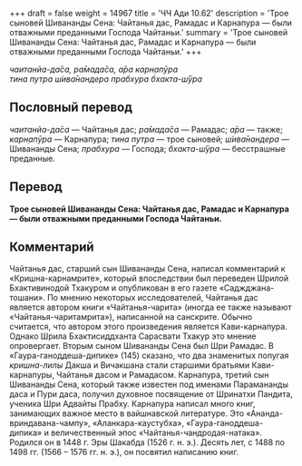 +++
draft = false
weight = 14967
title = 'ЧЧ Ади 10.62'
description = 'Трое сыновей Шивананды Сена: Чайтанья дас, Рамадас и Карнапура — были отважными преданными Господа Чайтаньи.'
summary = 'Трое сыновей Шивананды Сена: Чайтанья дас, Рамадас и Карнапура — были отважными преданными Господа Чайтаньи.'
+++

_чаитанйа-да̄са, ра̄мада̄са, а̄ра карн̣апӯра  
тина путра ш́ива̄нандера прабхура бхакта-ш́ӯра_

## Пословный перевод

_чаитанйа_\-_да̄са_ — Чайтанья дас; _ра̄мада̄са_ — Рамадас; _а̄ра_ — также; _карн̣апӯра_ — Карнапура; _тина_ _путра_ — трое сыновей; _ш́ива̄нандера_ — Шивананды Сена; _прабхура_ — Господа; _бхакта_\-_ш́ӯра_ — бесстрашные преданные.

## Перевод

**Трое сыновей Шивананды Сена: Чайтанья дас, Рамадас и Карнапура — были отважными преданными Господа Чайтаньи.**

## Комментарий

Чайтанья дас, старший сын Шивананды Сена, написал комментарий к «Кришна-карнамрите», который впоследствии был переведен Шрилой Бхактивинодой Тхакуром и опубликован в его газете «Саджджана-тошани». По мнению некоторых исследователей, Чайтанья дас является автором книги «Чайтанья-чарита» (иногда ее также называют «Чайтанья-чаритамрита»), написанной на санскрите. Обычно считается, что автором этого произведения является Кави-карнапура. Однако Шрила Бхактисиддханта Сарасвати Тхакур это мнение опровергает. Вторым сыном Шивананды Сена был Шри Рамадас. В «Гаура-ганоддеша-дипике» (145) сказано, что два знаменитых попугая _кришна-лилы_ Дакша и Вичакшана стали старшими братьями Кави-карнапуры, Чайтанья дасом и Рамадасом. Карнапура, третий сын Шивананды Сена, который также известен под именами Парамананды даса и Пури даса, получил духовное посвящение от Шринатхи Пандита, ученика Шри Адвайты Прабху. Карнапура написал много книг, занимающих важное место в вайшнавской литературе. Это «Ананда-вриндавана-чампу», «Аланкара-каустубха», «Гаура-ганоддеша-дипика» и величественный эпос «Чайтанья-чандродая-натака». Родился он в 1448 г. Эры Шакабда (1526 г. н. э.). Десять лет, с 1488 по 1498 гг. (1566 – 1576 гг. н. э.), он посвятил написанию книг.
